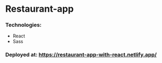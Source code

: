 # Restaurant-app

### Technologies:
* React
* Sass

### Deployed at: https://restaurant-app-with-react.netlify.app/
